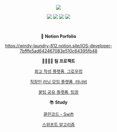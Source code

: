 <p>
  <div align="center"> 
<a href="https://github.com/twkim8548">
<img src="https://capsule-render.vercel.app/api?type=waving&height=200&text=Yuri&nbsp;Lee's&nbsp;Github&fontAlign=50&fontAlignY=40&color=gradient" /></a>
    
<p align="center">
  <img src="https://img.shields.io/badge/iOS-000000?style=flat-square&logo=Apple&logoColor=white"/></a>
  <img src="https://img.shields.io/badge/Swift-F05138?style=flat-square&logo=Swift&logoColor=white"/></a>
  <img src="https://img.shields.io/badge/Xcode-147EFB?style=flat-square&logo=Xcode&logoColor=white"/></a>
  <img src="https://img.shields.io/badge/ReactiveX-B7178C?style=flat-square&logo=ReactiveX&logoColor=white"/></a>
</p>
<br>

👔 **Notion Porfolio**

https://windy-laundry-812.notion.site/iOS-developer-7bfffe5ad642467083e510c64395fb48

👨‍👩‍👧‍👧 **팀 프로젝트**

[회고 작성 플랫폼, 그로우립](https://github.com/paicooha/Growlibb-iOS)

[직장인 러닝 모임 플랫폼, 러너비](https://github.com/runner-be/RunnerBe-iOS)

[꿀팁 공유 플랫폼, 팁끌](https://github.com/yurrrri/Tipkle_iOS)

📚 **Study**

[클린코드 - Swift](https://github.com/yurrrri/Swift_clean_code)

[스위프트 알고리즘](https://github.com/yurrrri/swift_algorim_practice)
